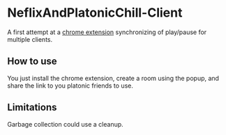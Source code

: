 # NeflixAndPlatonicChill-Client

A first attempt at a [chrome extension](https://chrome.google.com/webstore/detail/netflix-and-platonic-chil/dbamcdhalodonknionekdhlkdelakbfb) synchronizing of play/pause for multiple clients.

## How to use

You just install the chrome extension, create a room using the popup, and share the link to you platonic friends to use.

## Limitations

Garbage collection could use a cleanup.
